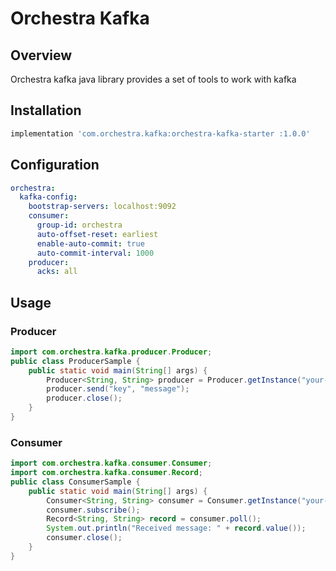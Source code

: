 # Orchestra Kafka

## Overview
Orchestra kafka java library provides a set of tools to work with kafka
## Installation
```gradle 
implementation 'com.orchestra.kafka:orchestra-kafka-starter :1.0.0'
```
## Configuration
```yaml
orchestra:
  kafka-config:
    bootstrap-servers: localhost:9092
    consumer:
      group-id: orchestra
      auto-offset-reset: earliest
      enable-auto-commit: true
      auto-commit-interval: 1000
    producer:
      acks: all
```
## Usage
### Producer
```java
import com.orchestra.kafka.producer.Producer;
public class ProducerSample {
    public static void main(String[] args) {
        Producer<String, String> producer = Producer.getInstance("your-topic-name");
        producer.send("key", "message");
        producer.close();
    }
}
```
### Consumer
```java
import com.orchestra.kafka.consumer.Consumer;
import com.orchestra.kafka.consumer.Record;
public class ConsumerSample {
    public static void main(String[] args) {
        Consumer<String, String> consumer = Consumer.getInstance("your-topic-name");
        consumer.subscribe();
        Record<String, String> record = consumer.poll();
        System.out.println("Received message: " + record.value());
        consumer.close();
    }
}
```